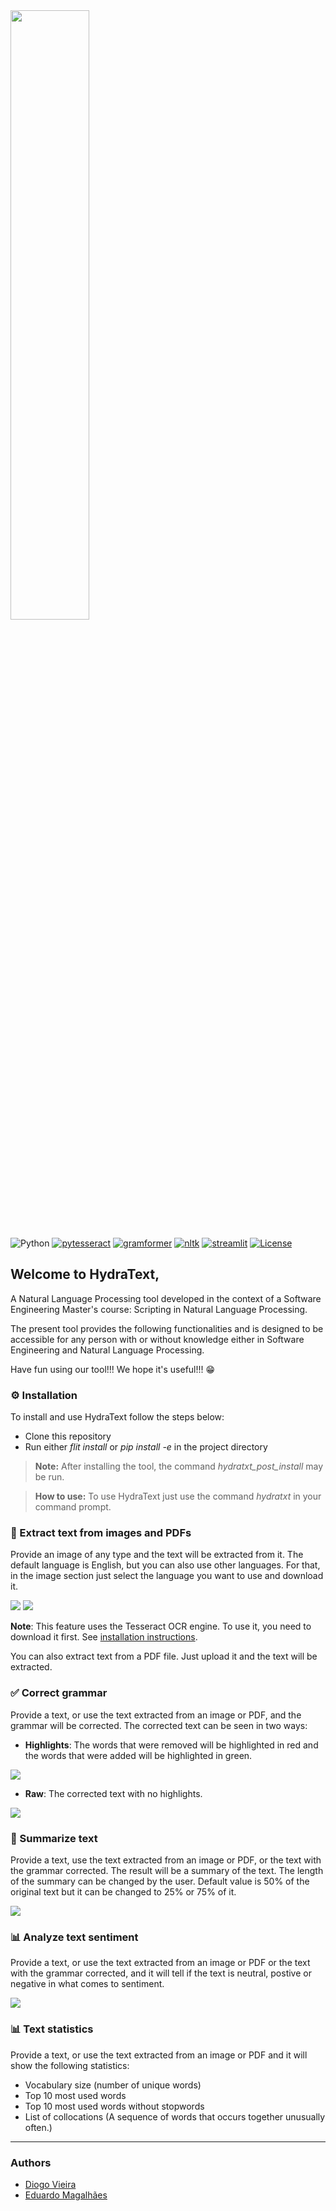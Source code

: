 <img src="hydratext/images/hydratext_title.png" width=50%>

![Python](https://img.shields.io/badge/python-3670A0?style=for-the-badge&logo=python&logoColor=ffdd54)
[![pytesseract](https://img.shields.io/badge/pytesseract->=0.3.10-blue.svg)](https://shields.io/)
[![gramformer](https://img.shields.io/badge/gramformer->=1.0-blue.svg)](https://shields.io/)
[![nltk](https://img.shields.io/badge/nltk->=3.8.1-blue.svg)](https://shields.io/)
[![streamlit](https://img.shields.io/badge/streamlit->=1.20.0-blue.svg)](https://shields.io/)
[![License](https://img.shields.io/npm/l/express?style=flat-square)](https://github.com/edumagalhaes10/tp_spln/blob/main/LICENSE)


## Welcome to HydraText, 
A Natural Language Processing tool developed in the context of a Software Engineering Master's course: Scripting in Natural Language Processing. 

The present tool provides the following functionalities and is designed to be accessible for any person with or without knowledge either in Software Engineering and Natural Language Processing. 

Have fun using our tool!!! We hope it's useful!!! 😁

### ⚙️ Installation

To install and use HydraText follow the steps below:
- Clone this repository
- Run either *flit install* or *pip install -e* in the project directory

> **Note:** After installing the tool, the command *hydratxt_post_install* may be run.

> **How to use:** To use HydraText just use the command *hydratxt* in your command prompt.

### 📸 Extract text from images and PDFs

Provide an image of any type and the text will be extracted from it.
The default language is English, but you can also use other languages.
For that, in the image section just select the language you want to use and download it.

<img src="readme_images/to_recognize.png">

<img src="readme_images/recognized_text.png">

**Note**: This feature uses the Tesseract OCR engine. To use it, you need to download it first. See [installation instructions](https://tesseract-ocr.github.io/tessdoc/Installation.html).

You can also extract text from a PDF file. Just upload it and the text will be extracted.

### ✅ Correct grammar

Provide a text, or use the text extracted from an image or PDF, and the grammar will be corrected.
The corrected text can be seen in two ways:
- **Highlights**: The words that were removed will be highlighted in red and the words that were added will be highlighted in green.

<img src="readme_images/correction_highlight.png">

- **Raw**: The corrected text with no highlights.

<img src="readme_images/correction_raw.png">

### 📄 Summarize text

Provide a text, use the text extracted from an image or PDF, or the text with the grammar corrected. The result will be a summary of the text.
The length of the summary can be changed by the user. Default value is 50% of the original text but it can be changed to 25% or 75% of it.

<img src="readme_images/summarization.png">

### 📊 Analyze text sentiment

Provide a text, or use the text extracted from an image or PDF or the text with the grammar corrected, and it will tell if the text is neutral, postive or negative in what comes to sentiment.

<img src="readme_images/sentiment_analysis.png">

### 📊 Text statistics

Provide a text, or use the text extracted from an image or PDF and it will show the following statistics:

- Vocabulary size (number of unique words)
- Top 10 most used words
- Top 10 most used words without stopwords
- List of collocations (A sequence of words that occurs together unusually often.)

---

### Authors

- [Diogo Vieira](https://github.com/DiogoVieira63)
- [Eduardo Magalhães](https://github.com/edumagalhaes10)

